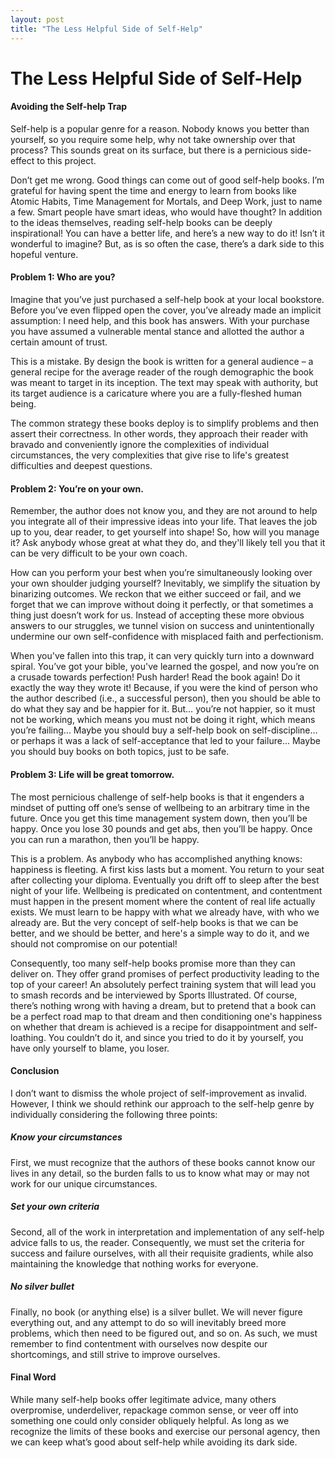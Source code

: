 ```yaml
---
layout: post
title: "The Less Helpful Side of Self-Help"
---
```

<head>
  <link rel="stylesheet" href="../assets/css/blogstyles.css">
</head>

# The Less Helpful Side of Self-Help

#### Avoiding the Self-help Trap

Self-help is a popular genre for a reason. Nobody knows you better than yourself, so you require some help, why not take ownership over that process? This sounds great on its surface, but there is a pernicious side-effect to this project. 

Don’t get me wrong. Good things can come out of good self-help books. I’m grateful for having spent the time and energy to learn from books like Atomic Habits, Time Management for Mortals, and Deep Work, just to name a few. Smart people have smart ideas, who would have thought? In addition to the ideas themselves, reading self-help books can be deeply inspirational! You can have a better life, and here’s a new way to do it! Isn’t it wonderful to imagine? But, as is so often the case, there’s a dark side to this hopeful venture. 



#### Problem 1: Who are you?
Imagine that you’ve just purchased a self-help book at your local bookstore. Before you’ve even flipped open the cover, you’ve already made an implicit assumption: I need help, and this book has answers. With your purchase you have assumed a vulnerable mental stance and allotted the author a certain amount of trust. 

This is a mistake. By design the book is written for a general audience – a general recipe for the average reader of the rough demographic the book was meant to target in its inception. The text may speak with authority, but its target audience is a caricature where you are a fully-fleshed human being. 

The common strategy these books deploy is to simplify problems and then assert their correctness. In other words, they approach their reader with bravado and conveniently ignore the complexities of individual circumstances, the very complexities that give rise to life's greatest difficulties and deepest questions.



#### Problem 2: You’re on your own.
Remember, the author does not know you, and they are not around to help you integrate all of their impressive ideas into your life. That leaves the job up to you, dear reader, to get yourself into shape! So, how will you manage it? Ask anybody whose great at what they do, and they'll likely tell you that it can be very difficult to be your own coach. 

How can you perform your best when you’re simultaneously looking over your own shoulder judging yourself? Inevitably, we simplify the situation by binarizing outcomes. We reckon that we either succeed or fail, and we forget that we can improve without doing it perfectly, or that sometimes a thing just doesn’t work for us. Instead of accepting these more obvious answers to our struggles, we tunnel vision on success and unintentionally undermine our own self-confidence with misplaced faith and perfectionism. 

When you've fallen into this trap, it can very quickly turn into a downward spiral. You’ve got your bible, you've learned the gospel, and now you’re on a crusade towards perfection! Push harder! Read the book again! Do it exactly the way they wrote it! Because, if you were the kind of person who the author described (i.e., a successful person), then you should be able to do what they say and be happier for it. But… you’re not happier, so it must not be working, which means you must not be doing it right, which means you’re failing... Maybe you should buy a self-help book on self-discipline… or perhaps it was a lack of self-acceptance that led to your failure... Maybe you should buy books on both topics, just to be safe.
 
#### Problem 3: Life will be great tomorrow.
The most pernicious challenge of self-help books is that it engenders a mindset of putting off one’s sense of wellbeing to an arbitrary time in the future. Once you get this time management system down, then you’ll be happy. Once you lose 30 pounds and get abs, then you’ll be happy. Once you can run a marathon, then you’ll be happy. 

This is a problem. As anybody who has accomplished anything knows: happiness is fleeting. A first kiss lasts but a moment. You return to your seat after collecting your diploma. Eventually you drift off to sleep after the best night of your life. Wellbeing is predicated on contentment, and contentment must happen in the present moment where the content of real life actually exists. We must learn to be happy with what we already have, with who we already are. But the very concept of self-help books is that we can be better, and we should be better, and here's a simple way to do it, and we should not compromise on our potential! 

Consequently, too many self-help books promise more than they can deliver on. They offer grand promises of perfect productivity leading to the top of your career! An absolutely perfect training system that will lead you to smash records and be interviewed by Sports Illustrated. Of course, there’s nothing wrong with having a dream, but to pretend that a book can be a perfect road map to that dream and then conditioning one's happiness on whether that dream is achieved is a recipe for disappointment and self-loathing. You couldn’t do it, and since you tried to do it by yourself, you have only yourself to blame, you loser. 
 
#### Conclusion
I don’t want to dismiss the whole project of self-improvement as invalid. However, I think we should rethink our approach to the self-help genre by individually considering the following three points:

##### Know your circumstances
First, we must recognize that the authors of these books cannot know our lives in any detail, so the burden falls to us to know what may or may not work for our unique circumstances. 

##### Set your own criteria
Second, all of the work in interpretation and implementation of any self-help advice falls to us, the reader. Consequently, we must set the criteria for success and failure ourselves, with all their requisite gradients, while also maintaining the knowledge that nothing works for everyone. 

##### No silver bullet
Finally, no book (or anything else) is a silver bullet. We will never figure everything out, and any attempt to do so will inevitably breed more problems, which then need to be figured out, and so on. As such, we must remember to find contentment with ourselves now despite our shortcomings, and still strive to improve ourselves. 


#### Final Word
While many self-help books offer legitimate advice, many others overpromise, underdeliver, repackage common sense, or veer off into something one could only consider obliquely helpful. As long as we recognize the limits of these books and exercise our personal agency, then we can keep what’s good about self-help while avoiding its dark side.
